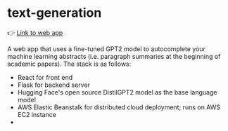 # text-generation
:point_right: [Link to web app](http://text-generation-single.eba-bcruagwp.us-east-2.elasticbeanstalk.com/)

A web app that uses a fine-tuned GPT2 model to autocomplete your machine learning abstracts (i.e. paragraph summaries at the beginning of academic papers). 
The stack is as follows:
- React for front end
- Flask for backend server
- Hugging Face's open source DistilGPT2 model as the base language model
- AWS Elastic Beanstalk for distributed cloud deployment; runs on AWS EC2 instance
- 